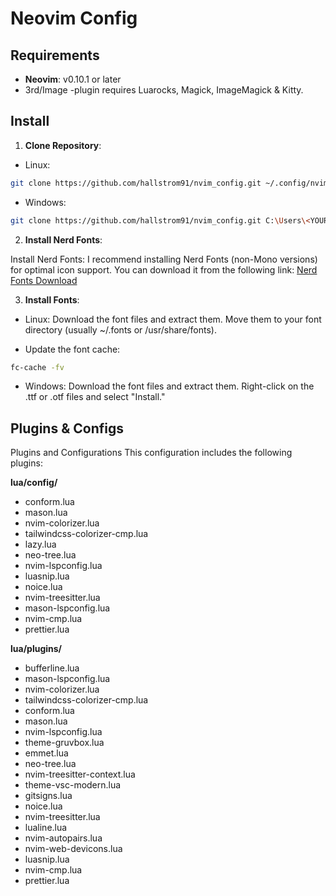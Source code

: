 # Neovim Config

## Requirements
- **Neovim**: v0.10.1 or later
- 3rd/Image -plugin requires Luarocks, Magick, ImageMagick & Kitty.


## Install

1. **Clone Repository**:

- Linux:
```bash linux
git clone https://github.com/hallstrom91/nvim_config.git ~/.config/nvim
```
-  Windows:
```bash windows
git clone https://github.com/hallstrom91/nvim_config.git C:\Users\<YOUR_USERNAME>\AppData\Local\nvim
```

2. **Install Nerd Fonts**:
   
Install Nerd Fonts: I recommend installing Nerd Fonts (non-Mono versions) for optimal icon support. You can download it from the following link: [Nerd Fonts Download](https://www.nerdfonts.com/font-downloads)

3. **Install Fonts**:

- Linux:
Download the font files and extract them.
Move them to your font directory (usually ~/.fonts or /usr/share/fonts).

- Update the font cache:
```bash linux
fc-cache -fv
```

- Windows:
Download the font files and extract them.
Right-click on the .ttf or .otf files and select "Install."

## Plugins & Configs
Plugins and Configurations
This configuration includes the following plugins:

**lua/config/**
* conform.lua
* mason.lua
* nvim-colorizer.lua
* tailwindcss-colorizer-cmp.lua
* lazy.lua
* neo-tree.lua
* nvim-lspconfig.lua
* luasnip.lua
* noice.lua
* nvim-treesitter.lua
* mason-lspconfig.lua
* nvim-cmp.lua
* prettier.lua

**lua/plugins/**
* bufferline.lua
* mason-lspconfig.lua
* nvim-colorizer.lua
* tailwindcss-colorizer-cmp.lua
* conform.lua
* mason.lua
* nvim-lspconfig.lua
* theme-gruvbox.lua
* emmet.lua
* neo-tree.lua
* nvim-treesitter-context.lua
* theme-vsc-modern.lua
* gitsigns.lua
* noice.lua
* nvim-treesitter.lua
* lualine.lua
* nvim-autopairs.lua
* nvim-web-devicons.lua
* luasnip.lua
* nvim-cmp.lua
* prettier.lua
